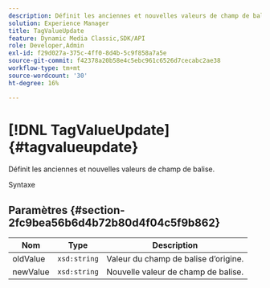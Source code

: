 ```yaml
---
description: Définit les anciennes et nouvelles valeurs de champ de balise.
solution: Experience Manager
title: TagValueUpdate
feature: Dynamic Media Classic,SDK/API
role: Developer,Admin
exl-id: f29d027a-375c-4ff0-8d4b-5c9f858a7a5e
source-git-commit: f42378a20b58e4c5ebc961c6526d7cecabc2ae38
workflow-type: tm+mt
source-wordcount: '30'
ht-degree: 16%

---
```


# [!DNL TagValueUpdate]{#tagvalueupdate}

Définit les anciennes et nouvelles valeurs de champ de balise.

Syntaxe

## Paramètres {#section-2fc9bea56b6d4b72b80d4f04c5f9b862}

| Nom | Type | Description |
|---|---|---|
| oldValue | `xsd:string` | Valeur du champ de balise d’origine. |
| newValue | `xsd:string` | Nouvelle valeur de champ de balise. |
